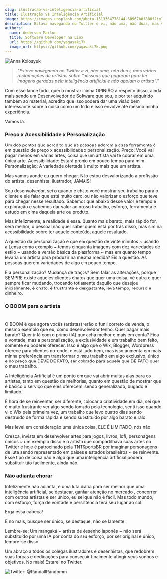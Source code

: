 ```yaml
---
slug: ilustracao-vs-inteligencia-artificial
title: Ilustração vs Inteligência Artificial
image: https://images.unsplash.com/photo-1513364776144-60967b0f800f?ixlib=rb-4.0.3&ixid=MnwxMjA3fDB8MHxwaG90by1wYWdlfHx8fGVufDB8fHx8&auto=format&fit=crop&w=871&q=80
description: Estava navegando no Twitter e vi, não uma, não duas, mas várias reclamações de artistas sobre “pessoas que pagaram para ter imagens geradas pela inteligência artificial e não apoiam o artista”.
authors:
  name: Anderson Marlon
  title: Software Developer na Linx
  url: https://github.com/yagasaki7k
  image_url: https://github.com/yagasaki7k.png
---
```


![](https://images.unsplash.com/photo-1513364776144-60967b0f800f?ixlib=rb-4.0.3&ixid=MnwxMjA3fDB8MHxwaG90by1wYWdlfHx8fGVufDB8fHx8&auto=format&fit=crop&w=871&q=80 "Anna Kolosyuk")

> _"Estava navegando no Twitter e vi, não uma, não duas, mas várias reclamações de artistas sobre “pessoas que pagaram para ter imagens geradas pela inteligência artificial e não apoiam o artista”."_

Com esse lance todo, queria mostrar minha OPINIÃO a respeito disso, ainda mais sendo um Desenvolvedor de Software que sou, e por ter adquirido também ao material, acredito que isso poderá dar uma visão bem interessante sobre a coisa como um todo e isso envolve até mesmo minha experiência.

Vamos lá.

### Preço x Acessibilidade x Personalização

Um dos pontos que acredito que as pessoas aderem a essa ferramenta é em questão de preço x acessibilidade x personalização. Preço: Você vai pagar menos em várias artes, coisa que um artista vai te cobrar em uma única arte. Acessibilidade: Estará pronto em pouco tempo para mim. Personalização: A variedade ofertada é muito mais que um artista.

Mas vamos aonde eu quero chegar. Não estou desvalorizando a profissão do artista, desenhista, ilustrador, JAMAIS!

Sou desenvolvedor, sei o quanto é chato você mostrar seu trabalho para o cliente e ele falar que está muito caro, ou não valorizar o esforço que teve para chegar nesse resultado. Sabemos que abaixo desse valor e tempo é exploração e sabemos dar valor ao nosso trabalho, esforço, ferramenta e estudo em cima daquela arte ou produto.

Mas infelizmente, a realidade é essa. Quanto mais barato, mais rápido for, será melhor, o pessoal não quer saber quem está por trás disso, mas sim na acessibilidade sobre ter aquele conteúdo, aquele resultado.

A questão da personalização é que em questão de vinte minutos ~ usando a Lensa como exemplo ~ temos cinquenta imagens com dez variedades de estilo ~ usando a versão básica da plataforma ~ mas em quanto tempo levaria um artista para produzir na mesma medida? Eis a questão. As pessoas querem variedades de algo em pouco tempo.

E a personalização? Mudança de traços? Sem falar as alterações, porque SEMPRE existe aqueles clientes chatos que quer uma coisa, vê outra e quer sempre ficar mudando, trocando totlamente daquilo que desejou inicialmente, é chato, é frustrante e desgastante, leva tempo, recurso e dinheiro.

### O BOOM para o artista
#
O BOOM é que agora vocês (artistas) terão o funil correto de venda, o mesmo exemplo que eu, como desenvolvedor tenho. Quer pagar mais barato? Quer ir lá com o primo (IA) que acha melhor e mais em conta? Fica a vontade, mas a personalização, a exclusividade e um trabalho bem feito, somente eu poderei oferecer. Isso é algo que o Wix, Blogger, Wordpress oferece para clientes no-code, e está tudo bem, mas isso aumenta em mais minha preferência em transformar o meu trabalho em algo exclusivo, único e no preço que DEVE DE FATO, ser cobrado para aquele que DE FATO quer o meu trabalho.

A Inteligência Artificial é um ponto em que vai abrir muitas alas para os artistas, tanto em questão de melhorias, quanto em questão de mostrar que é básico o serviço que eles oferecem, sendo generalizado, bugado e limitado.

É hora de se reinventar, ser diferente, colocar a criatividade em dia, sei que é muito frustrante ver algo sendo tomado pela tecnologia, senti isso quando vi o Wix pela primeira vez, um trabalho que levo quatro dias sendo destruído de forma rápida e sendo substituído por algo barato e ralo.

Mas levei em consideração uma única coisa, ELE É LIMITADO, nós não.

Cresça, invista em desenvolver artes para jogos, livros, lofi, personagens únicos ~ um exemplo disso é o artista que compartilhava suas artes no Twitter e hoje é patrocinado pela TNTSportsBR por imaginar personagens de luta sendo representado em países e estados brasileiros ~ se reinvente. Esse tipo de coisa não é algo que uma inteligência artificial poderá substituir tão facilmente, ainda não.

### Não adianta chorar

Infelizmente não adianta, é uma luta diária para ser melhor que uma inteligência artificial, se destacar, ganhar atenção no mercado , concorrer com outros artistas e ser único, eu sei que não é fácil. Mas todo mundo, com esforço, força de vontade e persistência terá seu lugar ao sol.

Erga essa cabeça!

E no mais, busque ser único, se destaque, não se lamente.

Lembre-se: Um mangaká ~ artista de desenho japonês ~ não será substituído por uma IA por conta do seu esforço, por ser original e único, lembre-se disso.

Um abraço a todos os colegas ilustradores e desenhistas, que redobrem suas forças e dedicações para conseguir finalmente atingir seus sonhos e objetivos. No mais! Estarei no Twitter.

![Twitter: @RandallRandomm](https://miro.medium.com/max/640/1*1LXClHrYkGunrUpphemHWA.webp)

